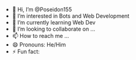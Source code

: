 - 👋 Hi, I’m @Poseidon155
- 👀 I’m interested in Bots and Web Development
- 🌱 I’m currently learning Web Dev
- 💞️ I’m looking to collaborate on ...
- 📫 How to reach me ...
- 😄 Pronouns: He/Him
- ⚡ Fun fact: 

<!---
Poseidon155/Poseidon155 is a ✨ special ✨ repository because its `README.md` (this file) appears on your GitHub profile.
You can click the Preview link to take a look at your changes.
--->

